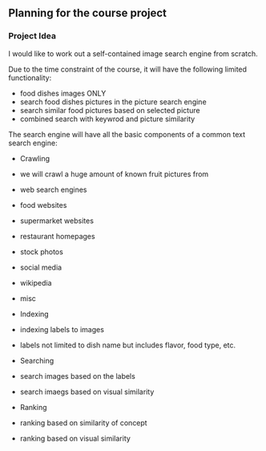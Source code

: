 ## Planning for the course project

### Project Idea

I would like to work out a self-contained image search engine from scratch.

Due to the time constraint of the course, it will have the following limited functionality:
* food dishes images ONLY
* search food dishes pictures in the picture search engine
* search similar food pictures based on selected picture
* combined search with keywrod and picture similarity

The search engine will have all the basic components of a common text search engine:

* Crawling
 * we will crawl a huge amount of known fruit pictures from
  * web search engines
  * food websites
  * supermarket websites
  * restaurant homepages
  * stock photos
  * social media
  * wikipedia
  * misc

* Indexing
 * indexing labels to images
 * labels not limited to dish name but includes flavor, food type, etc.

* Searching
 * search images based on the labels
 * search imaegs based on visual similarity

* Ranking
 * ranking based on similarity of concept
 * ranking based on visual similarity
